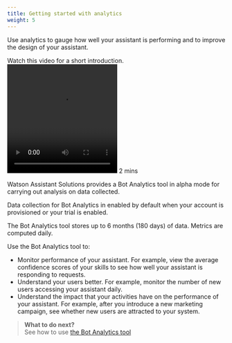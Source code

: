 ```yaml
---
title: Getting started with analytics
weight: 5
---
```


Use analytics to gauge how well your assistant is performing and to improve the design of your assistant.

Watch this video for a short introduction.
<video width="254" height="252" controls>
  <source src="analytics_tool.mp4" type="video/mp4">
</video>
2 mins
<br>

Watson Assistant Solutions provides a Bot Analytics tool in alpha mode for carrying out analysis on data collected.

Data collection for Bot Analytics in enabled by default when your account is provisioned or your trial is enabled.

The Bot Analytics tool stores up to 6 months (180 days) of data.  Metrics are computed daily.

Use the Bot Analytics tool to:

- Monitor performance of your assistant.  For example, view the average confidence scores of your skills to see how well your assistant is responding to requests.
- Understand your users better.  For example, monitor the number of new users accessing your assistant daily.
- Understand the impact that your activities have on the performance of your assistant.  For example, after you introduce a new marketing campaign, see whether new users are attracted to your system.

> **What to do next?**<br>
See how to use [the Bot Analytics tool]({{site.baseurl}}/analytics/bot_analytics_tool)